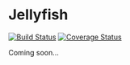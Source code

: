 # Jellyfish

[![Build Status](https://travis-ci.org/jellyfishphp/jellyfish.svg?branch=master)](https://travis-ci.org/jellyfishphp/jellyfish)
[![Coverage Status](https://coveralls.io/repos/github/jellyfishphp/jellyfish/badge.svg?branch=master)](https://coveralls.io/github/jellyfishphp/jellyfish?branch=master)

Coming soon...